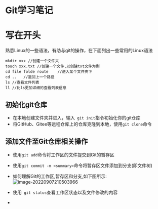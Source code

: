 # Git学习笔记

# 写在开头

熟悉Linux的一些语法，有助与git的操作，在下面列出一些常用的Linux语法

```
mkdir xxx //创建一个文件夹
touch xxx.txt //创建一个文件,以创建txt文件为例
cd file folde route    //进入某个文件夹下
cd ..   //退回上一个路径
ls //查看文件列表
ll //比ls更加详细的查看列表信息
```

## 初始化git仓库

- 在本地创建文件夹并进入，输入` git init`指令初始化你的git仓库
- 将GitHub、Gitee等远程仓库上的仓库克隆到本地，使用`git clone`命令

## 添加文件至Git仓库相关操作

- 使用`git add`命令将工作区的文件提交到Git的暂存区
- 使用`git commit -m <summary>`命令将暂存区文件添加到分支(即文件树)
- 如何理解Git的工作区,暂存区和分支,如下图所示:![image-20220907210503966](D:\GitHub\study\git学习\image-20220907210503966.png)

- 使用` git status`查看工作区状态以及文件修改的内容

- 